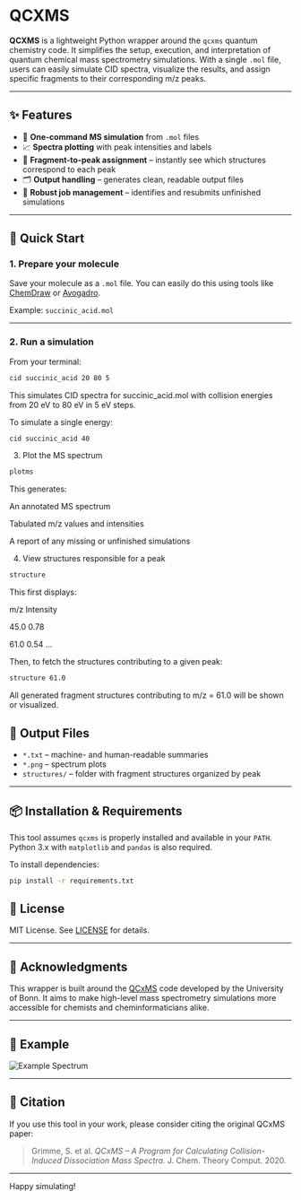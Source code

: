 # QCXMS

**QCXMS** is a lightweight Python wrapper around the `qcxms` quantum chemistry code. It simplifies the setup, execution, and interpretation of quantum chemical mass spectrometry simulations. With a single `.mol` file, users can easily simulate CID spectra, visualize the results, and assign specific fragments to their corresponding m/z peaks.

---

## ✨ Features

- 🔬 **One-command MS simulation** from `.mol` files
- 📈 **Spectra plotting** with peak intensities and labels
- 🧩 **Fragment-to-peak assignment** – instantly see which structures correspond to each peak
- 🗂️ **Output handling** – generates clean, readable output files
- 🧵 **Robust job management** – identifies and resubmits unfinished simulations

---

## 🚀 Quick Start

### 1. Prepare your molecule

Save your molecule as a `.mol` file. You can easily do this using tools like [ChemDraw](https://www.perkinelmer.com/category/chemdraw) or [Avogadro](https://avogadro.cc/).

Example: `succinic_acid.mol`

---

### 2. Run a simulation

From your terminal:

```bash
cid succinic_acid 20 80 5
```
This simulates CID spectra for succinic_acid.mol with collision energies from 20 eV to 80 eV in 5 eV steps.

To simulate a single energy:
```bash
cid succinic_acid 40
```

3. Plot the MS spectrum
```bash
plotms
```

This generates:

An annotated MS spectrum

Tabulated m/z values and intensities

A report of any missing or unfinished simulations

4. View structures responsible for a peak
```bash
structure
```

This first displays:

m/z     Intensity

45.0    0.78

61.0    0.54
...

Then, to fetch the structures contributing to a given peak:

```bash
structure 61.0
```

All generated fragment structures contributing to m/z = 61.0 will be shown or visualized.

## 📁 Output Files

- `*.txt` – machine- and human-readable summaries
- `*.png` – spectrum plots
- `structures/` – folder with fragment structures organized by peak

---

## 📦 Installation & Requirements

This tool assumes `qcxms` is properly installed and available in your `PATH`. Python 3.x with `matplotlib` and `pandas` is also required.

To install dependencies:

```bash
pip install -r requirements.txt
```

## 📜 License

MIT License. See [LICENSE](LICENSE) for details.

---

## 🙌 Acknowledgments

This wrapper is built around the [QCxMS](https://www.chemie.uni-bonn.de/pctc/mulliken-center/software/qcxms/qcxms) code developed by the University of Bonn. It aims to make high-level mass spectrometry simulations more accessible for chemists and cheminformaticians alike.

---

## 🧪 Example

![Example Spectrum](example_spectrum.png)

---

## 🧠 Citation

If you use this tool in your work, please consider citing the original QCxMS paper:

> Grimme, S. et al. _QCxMS – A Program for Calculating Collision-Induced Dissociation Mass Spectra._ J. Chem. Theory Comput. 2020.

---

Happy simulating!
